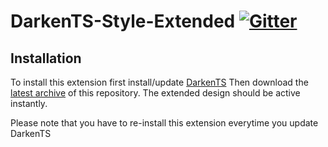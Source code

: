 # DarkenTS-Style-Extended [![Gitter](https://badges.gitter.im/Bluscream/DarkenTS-Style-Extended.svg)](https://gitter.im/Bluscream/DarkenTS-Style-Extended?utm_source=badge&utm_medium=badge&utm_campaign=pr-badge&utm_content=badge)

## Installation

To install this extension first install/update [DarkenTS](https://www.myteamspeak.com/addons/686209af-0b66-4805-b2d7-0e990f7cb9e0)
Then download the [latest archive](https://github.com/Bluscream/DarkenTS-Style-Extended/releases/latest) of this repository.
The extended design should be active instantly.

Please note that you have to re-install this extension everytime you update DarkenTS
